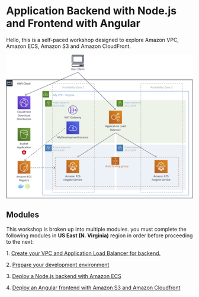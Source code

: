 # Application Backend with Node.js and Frontend with Angular

Hello, this is a self-paced workshop designed to explore Amazon VPC, Amazon ECS, Amazon S3 and Amazon CloudFront.

![Nodejs Angular](images/nodejs-angular.png)

## Modules

This workshop is broken up into multiple modules. you must complete the following modules in **US East (N. Virginia)** region in order before proceeding to the next:

1\. [Create your VPC and Application Load Balancer for backend.](tutorials/create-vpc-alb.md)

2\. [Prepare your development environment](tutorials/prepare-your-development-environment.md)

3\. [Deploy a Node.js backend with Amazon ECS](tutorials/deploy-backedn-with-ecs.md)

4\. [Deploy an Angular frontend with Amazon S3 and Amazon Cloudfront](tutorials/deploy-frontend-with-s3-and-cloudfront.md)